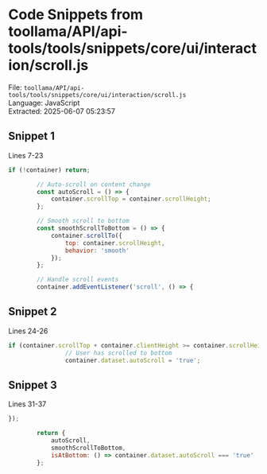 # Code Snippets from toollama/API/api-tools/tools/snippets/core/ui/interaction/scroll.js

File: `toollama/API/api-tools/tools/snippets/core/ui/interaction/scroll.js`  
Language: JavaScript  
Extracted: 2025-06-07 05:23:57  

## Snippet 1
Lines 7-23

```JavaScript
if (!container) return;

        // Auto-scroll on content change
        const autoScroll = () => {
            container.scrollTop = container.scrollHeight;
        };

        // Smooth scroll to bottom
        const smoothScrollToBottom = () => {
            container.scrollTo({
                top: container.scrollHeight,
                behavior: 'smooth'
            });
        };

        // Handle scroll events
        container.addEventListener('scroll', () => {
```

## Snippet 2
Lines 24-26

```JavaScript
if (container.scrollTop + container.clientHeight >= container.scrollHeight - 10) {
                // User has scrolled to bottom
                container.dataset.autoScroll = 'true';
```

## Snippet 3
Lines 31-37

```JavaScript
});

        return {
            autoScroll,
            smoothScrollToBottom,
            isAtBottom: () => container.dataset.autoScroll === 'true'
        };
```

